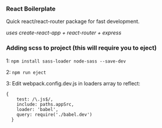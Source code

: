 ### React Boilerplate


Quick react/react-router package for fast development.

_uses create-react-app + react-router + express_

### Adding scss to project (this will require you to eject)

1: ``npm install sass-loader node-sass --save-dev``

2: ``npm run eject``

3: Edit webpack.config.dev.js in loaders array to reflect:

```
{
    test: /\.js$/,
    include: paths.appSrc,
    loader: 'babel',
    query: require('./babel.dev')
  }
```
